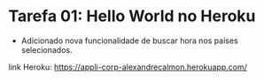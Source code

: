 # Tarefa 01: Hello World no Heroku
- Adicionado nova funcionalidade de buscar hora nos países selecionados.

link Heroku: https://appli-corp-alexandrecalmon.herokuapp.com/


